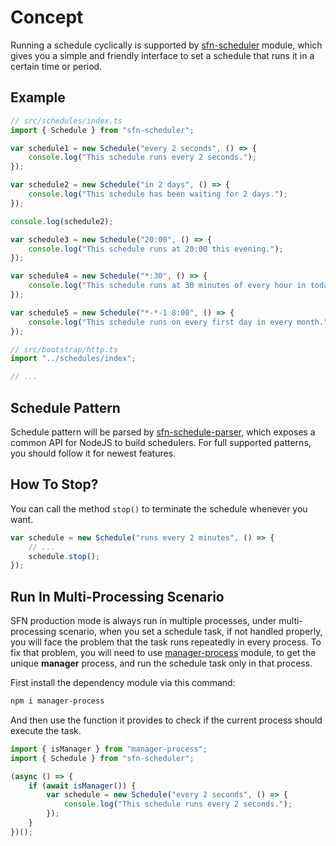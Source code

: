 <!-- title: Schedule; order: 17 -->
# Concept

Running a schedule cyclically is supported by 
[sfn-scheduler](https://github.com/hyurl/sfn-scheduler) module, which gives 
you a simple and friendly interface to set a schedule that runs it in a certain 
time or period.

## Example

```typescript
// src/schedules/index.ts
import { Schedule } from "sfn-scheduler";

var schedule1 = new Schedule("every 2 seconds", () => {
    console.log("This schedule runs every 2 seconds.");
});

var schedule2 = new Schedule("in 2 days", () => {
    console.log("This schedule has been waiting for 2 days.");
});

console.log(schedule2);

var schedule3 = new Schedule("20:00", () => {
    console.log("This schedule runs at 20:00 this evening.");
});

var schedule4 = new Schedule("*:30", () => {
    console.log("This schedule runs at 30 minutes of every hour in today.");
});

var schedule5 = new Schedule("*-*-1 8:00", () => {
    console.log("This schedule runs on every first day in every month.");
});
```

```typescript
// src/bootstrap/http.ts
import "../schedules/index";

// ...
```

## Schedule Pattern

Schedule pattern will be parsed by 
[sfn-schedule-parser](https://github.com/hyurl/sfn-schedule-parser), which 
exposes a common API for NodeJS to build schedulers. For full supported 
patterns, you should follow it for newest features.

## How To Stop?

You can call the method `stop()` to terminate the schedule whenever you want.

```typescript
var schedule = new Schedule("runs every 2 minutes", () => {
    // ...
    schedule.stop();
});
```

## Run In Multi-Processing Scenario

SFN production mode is always run in multiple processes, under multi-processing 
scenario, when you set a schedule task, if not handled properly, you will face 
the problem that the task runs repeatedly in every process. To fix that problem,
you will need to use [manager-process](https://github.com/hyurl/manager-process)
module, to get the unique **manager** process, and run the schedule task 
only in that process.

First install the dependency module via this command:

```sh
npm i manager-process
```

And then use the function it provides to check if the current process should 
execute the task.

```typescript
import { isManager } from "manager-process";
import { Schedule } from "sfn-scheduler";

(async () => {
    if (await isManager()) {
        var schedule = new Schedule("every 2 seconds", () => {
            console.log("This schedule runs every 2 seconds.");
        });
    }
})();
```